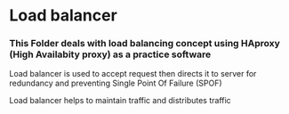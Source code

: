 <h1>Load balancer</h1>
<h3>This Folder deals with load balancing concept using HAproxy (High Availabity proxy) as a practice software</h3>
<p>Load balancer is used to accept request then directs it to server for redundancy and preventing Single Point Of Failure (SPOF)</p>
<p>Load balancer helps to maintain traffic and distributes traffic</p>
